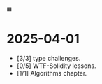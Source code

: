 ``` plaintext
🟧
```

# 2025-04-01

+ [3/3] type challenges.
+ [0/5] WTF-Solidity lessons.
+ [1/1] Algorithms chapter.
